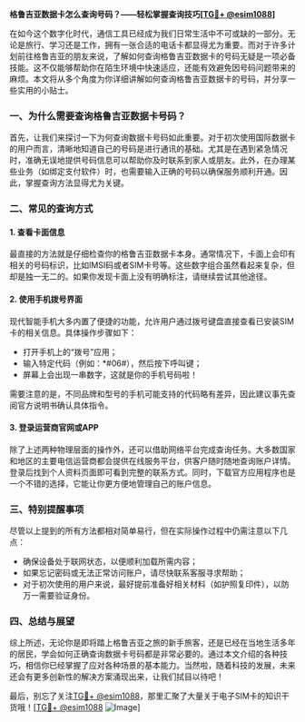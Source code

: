 **格鲁吉亚数据卡怎么查询号码？——轻松掌握查询技巧[[TG💪+ @esim1088](https://t.me/s/esim1088)]**

在如今这个数字化时代，通信工具已经成为我们日常生活中不可或缺的一部分。无论是旅行、学习还是工作，拥有一张合适的电话卡都显得尤为重要。而对于许多计划前往格鲁吉亚的朋友来说，了解如何查询格鲁吉亚数据卡的号码无疑是一项必备技能。这不仅能够帮助你在陌生环境中快速适应，还能有效避免因号码问题带来的麻烦。本文将从多个角度为你详细讲解如何查询格鲁吉亚数据卡的号码，并分享一些实用的小贴士。

### 一、为什么需要查询格鲁吉亚数据卡号码？

首先，让我们来探讨一下为何查询数据卡号码如此重要。对于初次使用国际数据卡的用户而言，清晰地知道自己的号码是进行通讯的基础。尤其是在遇到紧急情况时，准确无误地提供号码信息可以帮助你及时联系到家人或朋友。此外，在办理某些业务（如绑定支付软件）时，也需要输入正确的号码以确保服务顺利开通。因此，掌握查询方法显得尤为关键。

### 二、常见的查询方式

#### 1. 查看卡面信息
最直接的方法就是仔细检查你的格鲁吉亚数据卡本身。通常情况下，卡面上会印有相关的号码标识，比如IMSI码或者SIM卡号等。这些数字组合虽然看起来复杂，但却是独一无二的。如果你发现卡面上没有明确标注，请继续尝试其他途径。

#### 2. 使用手机拨号界面
现代智能手机大多内置了便捷的功能，允许用户通过拨号键盘直接查看已安装SIM卡的相关信息。具体操作步骤如下：
- 打开手机上的“拨号”应用；
- 输入特定代码（例如：*#06#），然后按下呼叫键；
- 屏幕上会出现一串数字，这就是你的手机号码啦！

需要注意的是，不同品牌和型号的手机可能支持的代码略有差异，因此建议事先查阅官方说明书确认具体指令。

#### 3. 登录运营商官网或APP
除了上述两种物理层面的操作外，还可以借助网络平台完成查询任务。大多数国家和地区的主要电信运营商都会提供在线服务平台，供客户随时随地查询账户详情。登录后找到个人资料页面即可看到完整的联系方式。同时，下载官方应用程序也是一个不错的选择，它能让你更方便地管理自己的账户信息。

### 三、特别提醒事项

尽管以上提到的所有方法都相对简单易行，但在实际操作过程中仍需注意以下几点：
- 确保设备处于联网状态，以便顺利加载所需内容；
- 如果忘记密码或无法正常访问账户，请尽快联系客服寻求帮助；
- 对于初次使用的用户来说，最好提前准备好相关材料（如护照复印件），以防万一需要验证身份。

### 四、总结与展望

综上所述，无论你是即将踏上格鲁吉亚之旅的新手旅客，还是已经在当地生活多年的居民，学会如何正确查询数据卡号码都是非常必要的。通过本文介绍的各种技巧，相信你已经掌握了应对各种场景的基本能力。当然啦，随着科技的发展，未来还会有更多创新性的解决方案涌现出来，让我们拭目以待吧！

最后，别忘了关注[TG💪+ @esim1088](https://t.me/s/esim1088)，那里汇聚了大量关于电子SIM卡的知识干货哦！[[TG💪+ @esim1088](https://t.me/s/esim1088) ![Image](https://i.postimg.cc/4NQfJmqS/Snipaste-2025-05-13-00-14-12.png)]